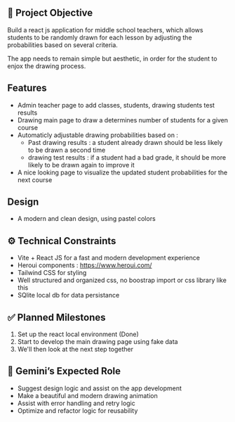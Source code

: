 ## 🎯 Project Objective

Build a react js application for middle school teachers, which allows students to be randomly drawn for each lesson by adjusting the probabilities based on several criteria.

The app needs to remain simple but aesthetic, in order for the student to enjox the drawing process.

## Features
- Admin teacher page to add classes, students, drawing students test results  
- Drawing main page to draw a determines number of students for a given course
- Automaticly adjustable drawing probabilities based on : 
   - Past drawing results : a student already drawn should be less likely to be drawn a second time 
   - drawing test results : if a student had a bad grade, it should be more likely to be drawn again to improve it
- A nice looking page to visualize the updated student probabilities for the next course

## Design 
- A modern and clean design, using pastel colors

## ⚙️ Technical Constraints

- Vite + React JS for a fast and modern development experience
- Heroui components : https://www.heroui.com/
- Tailwind CSS for styling
- Well structured and organized css, no boostrap import or css library like this 
- SQlite local db for data persistance

## ✅ Planned Milestones

1. Set up the react local environment (Done)
3. Start to develop the main drawing page using fake data 
4. We'll then look at the next step together 

## 🤖 Gemini’s Expected Role

- Suggest design logic and assist on the app development 
- Make a beautiful and modern drawing animation 
- Assist with error handling and retry logic
- Optimize and refactor logic for reusability